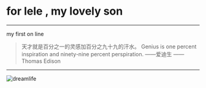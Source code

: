 # for lele , my lovely son
---
my first on line

>天才就是百分之一的灵感加百分之九十九的汗水。
Genius is one percent inspiration and ninety-nine percent perspiration.
——爱迪生
——Thomas Edison

---
![dreamlife](https://timgsa.baidu.com/timg?image&quality=80&size=b9999_10000&sec=1506067833&di=251f5f70e5c01d1da983e1c71653944f&imgtype=jpg&er=1&src=http%3A%2F%2Fpic.58pic.com%2F58pic%2F13%2F92%2F11%2F958PICA58PICEzR_1024.jpg)
